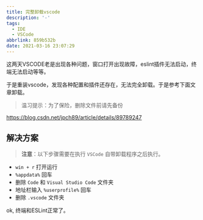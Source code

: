 ```yaml
---
title: 完整卸载vscode
description: '-'
tags:
  - IDE
  - VSCode
abbrlink: 859b532b
date: 2021-03-16 23:07:29
---
```




这两天VSCODE老是出现各种问题，窗口打开出现故障，eslint插件无法启动，终端无法启动等等。



于是重装vscode，发现各种配置和插件还存在，无法完全卸载。于是参考下面文章卸载。

> 温习提示：为了保险，删除文件前请先备份

https://blog.csdn.net/jpch89/article/details/89789247



## 解决方案

> **注意**：以下步骤需要在执行 `VSCode` 自带卸载程序之后执行。

- `win + r` 打开运行
- `%appdata%` 回车
- 删除 `Code` 和 `Visual Studio Code` 文件夹
- 地址栏输入 `%userprofile%` 回车
- 删除 `.vscode` 文件夹



ok, 终端和ESLint正常了。
